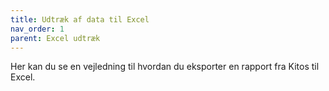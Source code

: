 ```yaml
---
title: Udtræk af data til Excel
nav_order: 1
parent: Excel udtræk
---
```

 
Her kan du se en vejledning til hvordan du eksporter en rapport fra Kitos til Excel.
